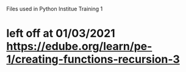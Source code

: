 Files used in Python Institue Training 1

# left off at 01/03/2021 https://edube.org/learn/pe-1/creating-functions-recursion-3